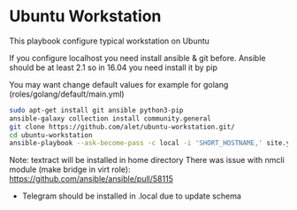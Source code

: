 # Ubuntu Workstation

This playbook configure typical workstation on Ubuntu

If you configure localhost you need install ansible & git before. Ansible should be at least 2.1 so in 16.04 you need install it by pip

You may want change default values for example for golang (roles/golang/default/main.yml)

```sh
sudo apt-get install git ansible python3-pip
ansible-galaxy collection install community.general
git clone https://github.com/alet/ubuntu-workstation.git/
cd ubuntu-workstation
ansible-playbook --ask-become-pass -c local -i 'SHORT_HOSTNAME,' site.yml
```
Note: textract will be installed in home directory
There was issue with nmcli module (make bridge in virt role): https://github.com/ansible/ansible/pull/58115
- Telegram should be installed in .local due to update schema
